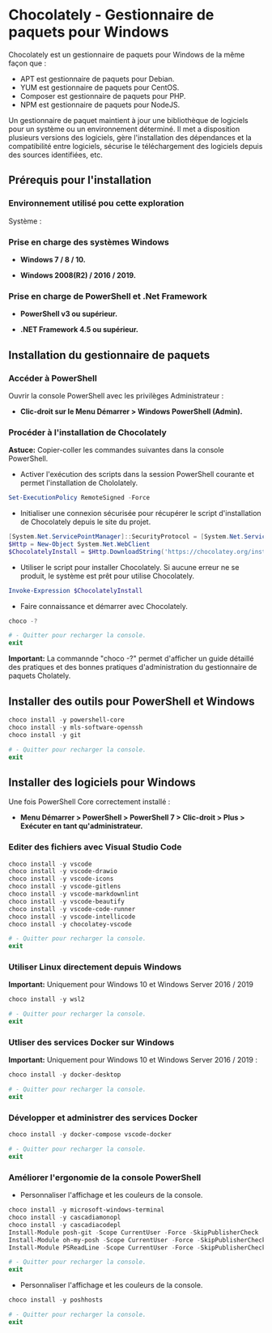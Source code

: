 # Chocolately - Gestionnaire de paquets pour Windows

Chocolately est un gestionnaire de paquets pour Windows de la même façon que :

* APT est gestionnaire de paquets pour Debian.
* YUM est gestionnaire de paquets pour CentOS.
* Composer est gestionnaire de paquets pour PHP.
* NPM est gestionnaire de paquets pour NodeJS.

Un gestionnaire de paquet maintient à jour une bibliothèque de logiciels pour un système ou un environnement déterminé. Il met a disposition plusieurs versions des logiciels, gère l'installation des dépendances et la compatibilité entre logiciels, sécurise le téléchargement des logiciels depuis des sources identifiées, etc.

## Prérequis pour l'installation

### Environnement utilisé pou cette exploration

Système :

### Prise en charge des systèmes Windows

* **Windows 7 / 8 / 10.**

* **Windows 2008(R2) / 2016 / 2019.**

### Prise en charge de PowerShell et .Net Framework

* **PowerShell v3 ou supérieur.**

* **.NET Framework 4.5 ou supérieur.**

## Installation du gestionnaire de paquets

### Accéder à PowerShell

Ouvrir la console PowerShell avec les privilèges Administrateur :

* **Clic-droit sur le Menu Démarrer > Windows PowerShell (Admin).**

### Procéder à l'installation de Chocolately

**Astuce:** Copier-coller les commandes suivantes dans la console PowerShell.

* Activer l'exécution des scripts dans la session PowerShell courante et permet l'installation de Chololately.

```powershell
Set-ExecutionPolicy RemoteSigned -Force
```

* Initialiser une connexion sécurisée pour récupérer le script d'installation de Chocolately depuis le site du projet.

```powershell
[System.Net.ServicePointManager]::SecurityProtocol = [System.Net.ServicePointManager]::SecurityProtocol -bor 3072
$Http = New-Object System.Net.WebClient
$ChocolatelyInstall = $Http.DownloadString('https://chocolatey.org/install.ps1')
```

* Utiliser le script pour installer Chocolately. Si aucune erreur ne se produit, le système est prêt pour utilise Chocolately.

```powershell
Invoke-Expression $ChocolatelyInstall
```

* Faire connaissance et démarrer avec Chocolately.

```powershell
choco -?

# - Quitter pour recharger la console.
exit
```

**Important:** La commannde "choco -?" permet d'afficher un guide détaillé des pratiques et des bonnes pratiques d'administration du gestionnaire de paquets Cholately.

## Installer des outils pour PowerShell et Windows

```powershell
choco install -y powershell-core
choco install -y mls-software-openssh
choco install -y git

# - Quitter pour recharger la console.
exit
```

## Installer des logiciels pour Windows

Une fois PowerShell Core correctement installé :

* **Menu Démarrer > PowerShell > PowerShell 7 > Clic-droit > Plus > Exécuter en tant qu'administrateur.**

### Editer des fichiers avec Visual Studio Code

```powershell
choco install -y vscode
choco install -y vscode-drawio
choco install -y vscode-icons
choco install -y vscode-gitlens
choco install -y vscode-markdownlint
choco install -y vscode-beautify
choco install -y vscode-code-runner
choco install -y vscode-intellicode
choco install -y chocolatey-vscode

# - Quitter pour recharger la console.
exit
```

### Utiliser Linux directement depuis Windows

**Important:** Uniquement pour Windows 10 et Windows Server 2016 / 2019

```powershell
choco install -y wsl2

# - Quitter pour recharger la console.
exit
```

### Utliser des services Docker sur Windows

**Important:** Uniquement pour Windows 10 et Windows Server 2016 / 2019 :

```powershell
choco install -y docker-desktop

# - Quitter pour recharger la console.
exit
```

### Développer et administrer des services Docker

```powershell
choco install -y docker-compose vscode-docker

# - Quitter pour recharger la console.
exit
```

### Améliorer l'ergonomie de la console PowerShell

* Personnaliser l'affichage et les couleurs de la console.

```powershell
choco install -y microsoft-windows-terminal
choco install -y cascadiamonopl
choco install -y cascadiacodepl
Install-Module posh-git -Scope CurrentUser -Force -SkipPublisherCheck
Install-Module oh-my-posh -Scope CurrentUser -Force -SkipPublisherCheck
Install-Module PSReadLine -Scope CurrentUser -Force -SkipPublisherCheck

# - Quitter pour recharger la console.
exit
```

* Personnaliser l'affichage et les couleurs de la console.

```powershell
choco install -y poshhosts

# - Quitter pour recharger la console.
exit
```
